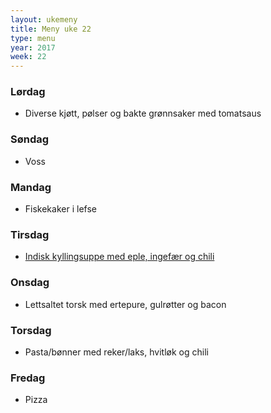 ```yaml
---
layout: ukemeny
title: Meny uke 22
type: menu
year: 2017
week: 22
---
```


### Lørdag

- Diverse kjøtt, pølser og bakte grønnsaker med tomatsaus

### Søndag

- Voss

### Mandag

- Fiskekaker i lefse

### Tirsdag

- [Indisk kyllingsuppe med eple, ingefær og chili](http://trinesmatblogg.no/2012/03/12/gmn-indisk-kyllingsuppe-med-eple-ingefaer-og-chili/)

### Onsdag

- Lettsaltet torsk med ertepure, gulrøtter og bacon

### Torsdag

- Pasta/bønner med reker/laks, hvitløk og chili

### Fredag

- Pizza

